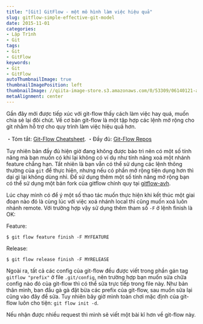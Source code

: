 ```yaml
---
title: "[Git] GitFlow - một mô hình làm việc hiệu quả"
slug: gitflow-simple-effective-git-model
date: 2015-11-01
categories:
- Lập Trình
- Git
tags:
- Git
- GitFlow
keywords:
- Git
- GitFlow
autoThumbnailImage: true
thumbnailImagePosition: left
thumbnailImage: //qiita-image-store.s3.amazonaws.com/0/53309/06140121-a0b6-427f-c149-6858c149738e.png
metaAlignment: center
---
```

Gần đây mới được tiếp xúc với git-flow thấy cách làm việc hay quá, muốn chia sẻ lại đôi chút. Về cơ bản git-flow là một tập hợp các lệnh mở rộng cho git nhằm hỗ trợ cho quy trình làm việc hiệu quả hơn.

・Tóm tắt: [Git-Flow Cheatsheet](http://dominhhai.github.io/git-flow-cheatsheet/index.vi_VN.html).
・Đầy đủ: [Git-Flow Repos](https://github.com/dominhhai/gitflow)

Tuy nhiên bản đầy đủ hiện giờ đang không được bảo trì nên có một số tính năng mà bạn muốn có khi lại không có ví dụ như tính năng xoá một nhánh feature chẳng hạn. Tất nhiên là bạn vẫn có thể sử dụng các lệnh thông thường của `git` để thực hiện, nhưng nếu có phần mở rộng tiện dụng hơn thì dại gì lại không dùng nhỉ. Để sử dụng thêm một số tính năng mở rộng bạn có thể sử dụng một bản fork của gitflow chính quy tại [gitflow-avh](https://github.com/petervanderdoes/gitflow-avh).

Lúc chạy mình có để ý một số thao tác muốn thực hiện khi kết thúc một giai đoạn nào đó là cùng lúc với việc xoá nhánh local thì cũng muốn xoá luôn nhánh remote. Với trường hợp vậy sử dụng thêm tham số `-F` ở lệnh finish là OK:

Feature:
```
$ git flow feature finish -F MYFEATURE
```
Release:
```
$ git flow release finish -F MYRELEASE
```

Ngoài ra, tất cả các config của git-flow đều được viết trong phần gán tag `gitflow "prefix"` ở file `.git/config`, nên trường hợp bạn muốn sửa chữa config nào đó của git-flow thì có thể sửa trực tiếp trong file này. Như bản thân mình, ban đầu gà gà đặt bừa các prefix của git-flow, sau muốn sửa lại cũng vào đây để sửa.
Tuy nhiên bây giờ mình toàn chơi mặc định của git-flow luôn cho tiện: `git flow init -d`.

Nếu nhận được nhiều request thì mình sẽ viết một bài kĩ hơn về git-flow này.

